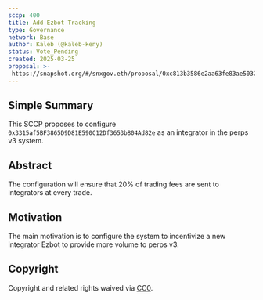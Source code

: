 ```yaml
---
sccp: 400
title: Add Ezbot Tracking
type: Governance
network: Base
author: Kaleb (@kaleb-keny)
status: Vote_Pending
created: 2025-03-25
proposal: >-
 https://snapshot.org/#/snxgov.eth/proposal/0xc813b3586e2aa63fe83ae50329fb36895c772b122ba14e6352b436cb00f1a74a
---
```


<!--You can leave these HTML comments in your merged SCCP and delete the visible duplicate text guides, they will not appear and may be helpful to refer to if you edit it again. This is the suggested template for new SCCPs. Note that an SCCP number will be assigned by an editor. When opening a pull request to submit your SCCP, please use an abbreviated title in the filename, `sccp-draft_title_abbrev.md`. The title should be 44 characters or less.-->

## Simple Summary

<!--"If you can't explain it simply, you don't understand it well enough." Provide a simplified and layman-accessible explanation of the SCCP.-->

This SCCP proposes to configure `0x3315af5BF3865D9D81E590C12Df3653b804Ad82e` as an integrator in the perps v3 system. 

## Abstract

<!--A short (~200 word) description of the variable change proposed.-->

The configuration will ensure that 20% of trading fees are sent to integrators at every trade. 

## Motivation

<!--The motivation is critical for SCCPs that want to update variables within Synthetix. It should clearly explain why the existing variable is not incentive aligned. SCCP submissions without sufficient motivation may be rejected outright.-->

The main motivation is to configure the system to incentivize a new integrator Ezbot to provide more volume to perps v3.

## Copyright

Copyright and related rights waived via [CC0](https://creativecommons.org/publicdomain/zero/1.0/).